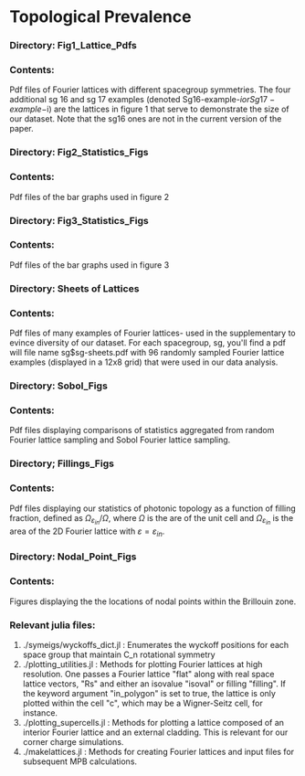 # Topological Prevalence

### Directory: Fig1_Lattice_Pdfs
### Contents: 
Pdf files of Fourier lattices with different spacegroup symmetries. The four additional sg 16 and sg 17 examples
(denoted Sg16-example-$i or Sg17-example-$i) are the lattices in figure 1 that serve to demonstrate the size of our dataset.
Note that the sg16 ones are not in the current version of the paper. 
### Directory: Fig2_Statistics_Figs
### Contents: 
Pdf files of the bar graphs used in figure 2
### Directory: Fig3_Statistics_Figs
### Contents: 
Pdf files of the bar graphs used in figure 3
### Directory: Sheets of Lattices
### Contents:
Pdf files of many examples of Fourier lattices- used in the supplementary to evince diversity of our dataset. For each spacegroup, 
sg, you'll find a pdf will file name sg$sg-sheets.pdf with 96 randomly sampled Fourier lattice examples (displayed in a 12x8 grid)
that were used in our data analysis.
### Directory: Sobol_Figs
### Contents:
Pdf files displaying comparisons of statistics aggregated from random Fourier lattice sampling and Sobol Fourier lattice sampling.
### Directory; Fillings_Figs
### Contents:
Pdf files displaying our statistics of photonic topology as a function of filling fraction, defined as $\Omega_{\varepsilon_{in}}/\Omega$, 
where $\Omega$ is the are of the unit cell and $\Omega_{\varepsilon_{in}}$ is the area of the 2D Fourier lattice with
$\varepsilon = \varepsilon_{in}$.
### Directory: Nodal_Point_Figs
### Contents: 
Figures displaying the the locations of nodal points within the Brillouin zone. 


### Relevant julia files: 
1. ./symeigs/wyckoffs_dict.jl : Enumerates the wyckoff positions for each space group that maintain C_n rotational symmetry
2. ./plotting_utilities.jl : Methods for plotting Fourier lattices at high resolution. One passes a Fourier lattice "flat" along with
   real space lattice vectors, "Rs" and either an isovalue "isoval" or filling "filling". If the keyword argument "in_polygon" is set to
   true, the lattice is only plotted within the cell "c", which may be a Wigner-Seitz cell, for instance.
3. ./plotting_supercells.jl : Methods for plotting a lattice composed of an interior Fourier lattice and an external cladding. This is relevant for
   our corner charge simulations.
4. ./makelattices.jl : Methods for creating Fourier lattices and input files for subsequent MPB calculations. 


